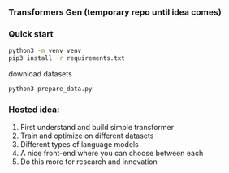 ### Transformers Gen (temporary repo until idea comes)

### Quick start
```bash
python3 -m venv venv
pip3 install -r requirements.txt
```
download datasets
```bash
python3 prepare_data.py
```

### Hosted idea:
1. First understand and build simple transformer
2. Train and optimize on different datasets
3. Different types of language models
4. A nice front-end where you can choose between each
5. Do this more for research and innovation